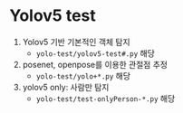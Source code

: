 # Yolov5 test 
1. Yolov5 기반 기본적인 객체 탐지
   - `yolo-test/yolov5-test#.py` 해당
2. posenet, openpose를 이용한 관절점 추정
   - `yolo-test/yolo+*.py` 해당
3. yolov5 only: 사람만 탐지
   - `yolo-test/test-onlyPerson-*.py` 해당


